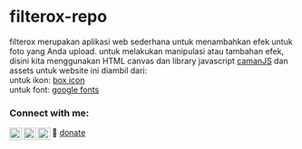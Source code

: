 # filterox-repo

filterox merupakan aplikasi web sederhana untuk menambahkan efek untuk foto yang Anda upload.
untuk melakukan manipulasi atau tambahan efek, disini kita menggunakan HTML canvas dan library javascript <a href="http://camanjs.com/">camanJS</a>
dan assets untuk website ini diambil dari:
<br>
untuk ikon: <a href="https://boxicons.com/">box icon</a> <br>
untuk font: <a href="https://fonts.google.com/">google fonts</a>


### Connect with me:


[<img align="left" alt="sasakiroo | Instagram" width="22px" src="https://cdn.jsdelivr.net/npm/simple-icons@v3/icons/instagram.svg" />][instagram]
[<img align="left" alt="sasakiroo | Youtube" width="22px" src="https://cdn.jsdelivr.net/npm/simple-icons@v3/icons/youtube.svg" />][youtube]
[<img align="left" alt="sasakiroo | Tiktok" width="22px" src="https://cdn.jsdelivr.net/npm/simple-icons@v3/icons/tiktok.svg" />][tiktok]


🎁 [donate]




[donate]: https://saweria.co/sasakiroo
[youtube]: https://www.youtube.com/channel/UCze-cYXPTvZtiKSaJ0BR5Yg
[instagram]: https://instagram.com/sasakiroo___
[tiktok]: tiktok.com/@boringcodes
